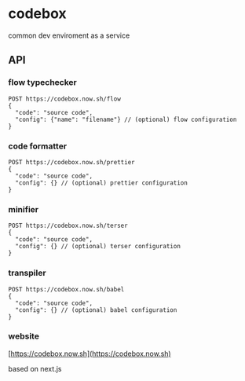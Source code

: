 # codebox
common dev enviroment as a service

## API

### flow typechecker

```http
POST https://codebox.now.sh/flow
{
  "code": "source code",
  "config": {"name": "filename"} // (optional) flow configuration
}
```

### code formatter

```http
POST https://codebox.now.sh/prettier
{
  "code": "source code",
  "config": {} // (optional) prettier configuration
}
```

### minifier

```http
POST https://codebox.now.sh/terser
{
  "code": "source code",
  "config": {} // (optional) terser configuration
}
```

### transpiler

```http
POST https://codebox.now.sh/babel
{
  "code": "source code",
  "config": {} // (optional) babel configuration
}
```

### website
[https://codebox.now.sh](https://codebox.now.sh)

based on next.js
